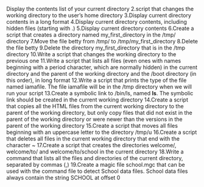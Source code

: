 Display the contents list of your current directory
2.script that changes the working directory to the user’s home directory
3.Display current directory contents in a long format
4.Display current directory contents, including hidden files (starting with .)
5.Display current directory contents
6.Create a script that creates a directory named my_first_directory in the /tmp/ directory
7.Move the file betty from /tmp/ to /tmp/my_first_directory
8.Delete the file betty
9.Delete the directory my_first_directory that is in the /tmp directory
10.Write a script that changes the working directory to the previous one
11.Write a script that lists all files (even ones with names beginning with a period character, which are normally hidden) in the current directory and the parent of the working directory and the /boot directory (in this order), in long format
12.Write a script that prints the type of the file named iamafile. The file iamafile will be in the /tmp directory when we will run your script
13.Create a symbolic link to /bin/ls, named __ls__. The symbolic link should be created in the current working directory
14.Create a script that copies all the HTML files from the current working directory to the parent of the working directory, but only copy files that did not exist in the parent of the working directory or were newer than the versions in the parent of the working directory
15.Create a script that moves all files beginning with an uppercase letter to the directory /tmp/u
16.Create a script that deletes all files in the current working directory that end with the character ~
17.Create a script that creates the directories welcome/, welcome/to/ and welcome/to/school in the current directory
18.Write a command that lists all the files and directories of the current directory, separated by commas (,)
19.Create a magic file school.mgc that can be used with the command file to detect School data files. School data files always contain the string SCHOOL at offset 0

